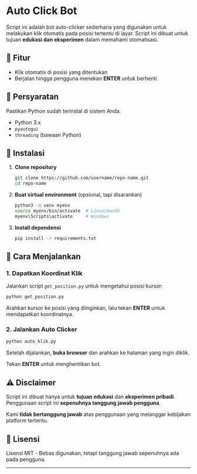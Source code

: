 # Auto Click Bot

Script ini adalah bot auto-clicker sederhana yang digunakan untuk melakukan klik otomatis pada posisi tertentu di layar. Script ini dibuat untuk tujuan **edukasi dan eksperimen** dalam memahami otomatisasi.

## 🚀 Fitur

- Klik otomatis di posisi yang ditentukan
- Berjalan hingga pengguna menekan **ENTER** untuk berhenti

## 📌 Persyaratan

Pastikan Python sudah terinstal di sistem Anda.

- Python 3.x
- `pyautogui`
- `threading` (bawaan Python)

## 🔧 Instalasi

1. **Clone repository**
   ```bash
   git clone https://github.com/username/repo-name.git
   cd repo-name
   ```
2. **Buat virtual environment** (opsional, tapi disarankan)
   ```bash
   python3 -m venv myenv
   source myenv/bin/activate  # Linux/macOS
   myenv\Scripts\activate     # Windows
   ```
3. **Install dependensi**
   ```bash
   pip install -r requirements.txt
   ```

## 🚀 Cara Menjalankan

### **1. Dapatkan Koordinat Klik**

Jalankan script `get_position.py` untuk mengetahui posisi kursor:

```bash
python get_position.py
```

Arahkan kursor ke posisi yang diinginkan, lalu tekan **ENTER** untuk mendapatkan koordinatnya.

### **2. Jalankan Auto Clicker**

```bash
python auto_klik.py
```

Setelah dijalankan, **buka browser** dan arahkan ke halaman yang ingin diklik.

Tekan **ENTER** untuk menghentikan bot.

## ⚠ Disclaimer

Script ini dibuat hanya untuk **tujuan edukasi** dan **eksperimen pribadi**. Penggunaan script ini **sepenuhnya tanggung jawab pengguna**.

Kami **tidak bertanggung jawab** atas penggunaan yang melanggar kebijakan platform tertentu.

## 📜 Lisensi

Lisensi MIT - Bebas digunakan, tetapi tanggung jawab sepenuhnya ada pada pengguna.

---
